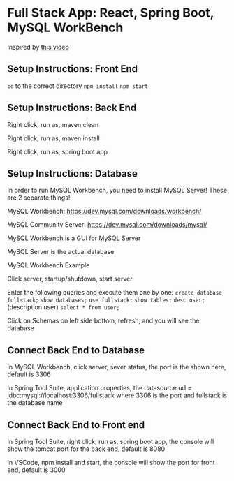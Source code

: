# Full Stack App: React, Spring Boot, MySQL WorkBench

Inspired by [this video](https://www.youtube.com/watch?v=4LZKnegAm4g)

## Setup Instructions: Front End

`cd` to the correct directory
`npm install`
`npm start`

## Setup Instructions: Back End

Right click, run as, maven clean

Right click, run as, maven install

Right click, run as, spring boot app

## Setup Instructions: Database

In order to run MySQL Workbench, you need to install MySQL Server! These are 2 separate things!

MySQL Workbench: https://dev.mysql.com/downloads/workbench/

MySQL Community Server: https://dev.mysql.com/downloads/mysql/

MySQL Workbench is a GUI for MySQL Server

MySQL Server is the actual database

MySQL Workbench Example

Click server, startup/shutdown, start server

Enter the following queries and execute them one by one:
`create database fullstack;`
`show databases;`
`use fullstack;`
`show tables;`
`desc user;` (description user)
`select * from user;`

Click on Schemas on left side bottom, refresh, and you will see the database

## Connect Back End to Database

In MySQL Workbench, click server, sever status, the port is the shown here, default is 3306

In Spring Tool Suite, application.properties, the datasource.url = jdbc:mysql://localhost:3306/fullstack where 3306 is the port and fullstack is the database name

## Connect Back End to Front end

In Spring Tool Suite, right click, run as, spring boot app, the console will show the tomcat port for the back end, default is 8080

In VSCode, npm install and start, the console will show the port for front end, default is 3000